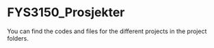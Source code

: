 # FYS3150_Prosjekter

You can find the codes and files for the different projects in the project folders. 